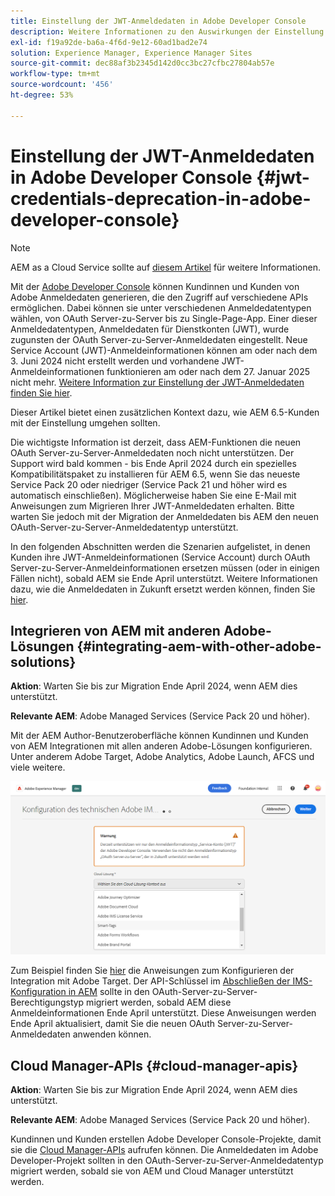 ```yaml
---
title: Einstellung der JWT-Anmeldedaten in Adobe Developer Console
description: Weitere Informationen zu den Auswirkungen der Einstellung der JWT-Anmeldedaten in Adobe Developer Console auf AEM
exl-id: f19a92de-ba6a-4f6d-9e12-60ad1bad2e74
solution: Experience Manager, Experience Manager Sites
source-git-commit: dec88af3b2345d142d0cc3bc27cfbc27804ab57e
workflow-type: tm+mt
source-wordcount: '456'
ht-degree: 53%

---
```


# Einstellung der JWT-Anmeldedaten in Adobe Developer Console {#jwt-credentials-deprecation-in-adobe-developer-console}

>[!NOTE]
> AEM as a Cloud Service sollte auf [diesem Artikel](https://experienceleague.adobe.com/docs/experience-manager-cloud-service/content/security/jwt-credentials-deprecation-in-adobe-developer-console.html) für weitere Informationen.

Mit der [Adobe Developer Console](https://developer.adobe.com/console) können Kundinnen und Kunden von Adobe Anmeldedaten generieren, die den Zugriff auf verschiedene APIs ermöglichen. Dabei können sie unter verschiedenen Anmeldedatentypen wählen, von OAuth Server-zu-Server bis zu Single-Page-App. Einer dieser Anmeldedatentypen, Anmeldedaten für Dienstkonten (JWT), wurde zugunsten der OAuth Server-zu-Server-Anmeldedaten eingestellt. Neue Service Account (JWT)-Anmeldeinformationen können am oder nach dem 3. Juni 2024 nicht erstellt werden und vorhandene JWT-Anmeldeinformationen funktionieren am oder nach dem 27. Januar 2025 nicht mehr. [Weitere Information zur Einstellung der JWT-Anmeldedaten finden Sie hier](https://developer.adobe.com/developer-console/docs/guides/authentication/ServerToServerAuthentication/migration/).

Dieser Artikel bietet einen zusätzlichen Kontext dazu, wie AEM 6.5-Kunden mit der Einstellung umgehen sollten.

Die wichtigste Information ist derzeit, dass AEM-Funktionen die neuen OAuth Server-zu-Server-Anmeldedaten noch nicht unterstützen. Der Support wird bald kommen - bis Ende April 2024 durch ein spezielles Kompatibilitätspaket zu installieren für AEM 6.5, wenn Sie das neueste Service Pack 20 oder niedriger (Service Pack 21 und höher wird es automatisch einschließen). Möglicherweise haben Sie eine E-Mail mit Anweisungen zum Migrieren Ihrer JWT-Anmeldedaten erhalten. Bitte warten Sie jedoch mit der Migration der Anmeldedaten bis AEM den neuen OAuth-Server-zu-Server-Anmeldedatentyp unterstützt.

In den folgenden Abschnitten werden die Szenarien aufgelistet, in denen Kunden ihre JWT-Anmeldeinformationen (Service Account) durch OAuth Server-zu-Server-Anmeldeinformationen ersetzen müssen (oder in einigen Fällen nicht), sobald AEM sie Ende April unterstützt. Weitere Informationen dazu, wie die Anmeldedaten in Zukunft ersetzt werden können, finden Sie [hier](https://developer.adobe.com/developer-console/docs/guides/authentication/ServerToServerAuthentication/migration/#migration-overview).

## Integrieren von AEM mit anderen Adobe-Lösungen {#integrating-aem-with-other-adobe-solutions}

**Aktion**: Warten Sie bis zur Migration Ende April 2024, wenn AEM dies unterstützt.

**Relevante AEM**: Adobe Managed Services (Service Pack 20 und höher).


Mit der AEM Author-Benutzeroberfläche können Kundinnen und Kunden von AEM Integrationen mit allen anderen Adobe-Lösungen konfigurieren. Unter anderem Adobe Target, Adobe Analytics, Adobe Launch, AFCS und viele weitere.

![Integrieren von AEM mit anderen Lösungen](/help/sites-administering/assets/jwt-deprecation.png)

Zum Beispiel finden Sie [hier](https://docs.mktossl.com/docs/experience-manager-cloud-service/content/sites/integrations/integration-adobe-target-ims.html?lang=de) die Anweisungen zum Konfigurieren der Integration mit Adobe Target. Der API-Schlüssel im [Abschließen der IMS-Konfiguration in AEM](https://docs.mktossl.com/docs/experience-manager-cloud-service/content/sites/integrations/integration-adobe-target-ims.html?lang=de#completing-the-ims-configuration-in-aem) sollte in den OAuth-Server-zu-Server-Berechtigungstyp migriert werden, sobald AEM diese Anmeldeinformationen Ende April unterstützt. Diese Anweisungen werden Ende April aktualisiert, damit Sie die neuen OAuth Server-zu-Server-Anmeldedaten anwenden können.

## Cloud Manager-APIs {#cloud-manager-apis}

**Aktion**: Warten Sie bis zur Migration Ende April 2024, wenn AEM dies unterstützt.

**Relevante AEM**: Adobe Managed Services (Service Pack 20 und höher).

Kundinnen und Kunden erstellen Adobe Developer Console-Projekte, damit sie die [Cloud Manager-APIs](https://developer.adobe.com/experience-cloud/cloud-manager/guides/getting-started/create-api-integration/) aufrufen können. Die Anmeldedaten im Adobe Developer-Projekt sollten in den OAuth-Server-zu-Server-Anmeldedatentyp migriert werden, sobald sie von AEM und Cloud Manager unterstützt werden.
